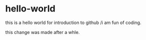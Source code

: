 # hello-world
this is a hello world for introduction to github
/i am fun of coding.

this change was made after a whle.
